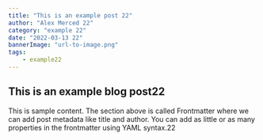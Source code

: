 ```yaml
---
title: "This is an example post 22"
author: "Alex Merced 22"
category: "example 22"
date: "2022-03-13 22"
bannerImage: "url-to-image.png"
tags:
    - example22
---
```


## This is an example blog post22

This is sample content. The section above is called Frontmatter where we can add post metadata like title and author. You can add as little or as many properties in the frontmatter using YAML syntax.22